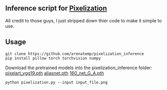 ## Inference script for [Pixelization](https://github.com/WuZongWei6/Pixelization)
All credit to those guys, I just stripped down thier code to make it simple to use.

## Usage
```
git clone https://github.com/arenatemp/pixelization_inference
pip install pillow torch torchvision numpy
```
Download the pretrained models into the pixelization_inference folder:
[pixelart_vgg19.pth](https://drive.google.com/file/d/1VRYKQOsNlE1w1LXje3yTRU5THN2MGdMM/view?usp=sharing)
[aliasnet.pth](https://drive.google.com/file/d/17f2rKnZOpnO9ATwRXgqLz5u5AZsyDvq_/view?usp=sharing)
[160_net_G_A.pth](https://drive.google.com/file/d/1i_8xL3stbLWNF4kdQJ50ZhnRFhSDh3Az/view?usp=sharing)
```
python pixelization.py --input input_file.png
```